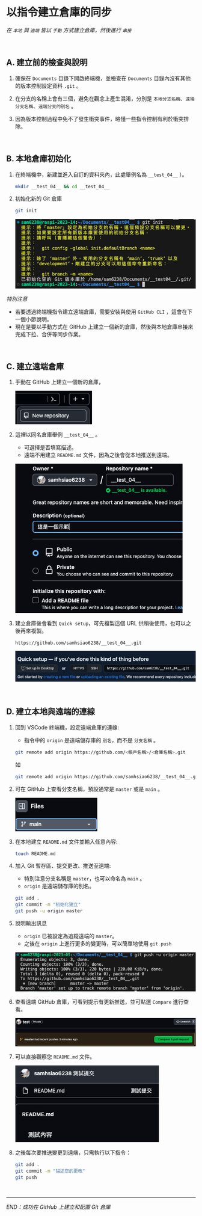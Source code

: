 # 以指令建立倉庫的同步
_在 `本地` 與 `遠端` 皆以 `手動` 方式建立倉庫，然後進行 `串接`_

</br>


## A. 建立前的檢查與說明

1. 確保在 `Documents` 目錄下開啟終端機，並檢查在 `Documents` 目錄內沒有其他的版本控制設定資料 `.git` 。

2. 在分支的名稱上會有三個，避免在觀念上產生混淆，分別是 `本地分支名稱`、`遠端分支名稱`、`遠端分支的別名` 。


3. 因為版本控制過程中免不了發生衝突事件，略懂一些指令控制有利於衝突排除。 

<br>

## B. 本地倉庫初始化

1. 在終端機中，新建並進入自訂的資料夾內，此處舉例名為 `__test_04__` ）。

   ```bash
   mkdir __test_04__ && cd __test_04__
   ```

2. 初始化新的 Git 倉庫

   ```bash
   git init
   ```

   ![](images/img_42.png)

_特別注意_

- 若要透過終端機指令建立遠端倉庫，需要安裝與使用 `GitHub CLI` ，這會在下一個小節說明。
- 現在是要以手動方式在 GitHub 上建立一個新的倉庫，然後與本地倉庫串接來完成下拉、合併等同步作業。

</br>

## C. 建立遠端倉庫

1. 手動在 GitHub 上建立一個新的倉庫，

   ![](images/img_43.png)


2. 這裡以同名倉庫舉例 `__test_04__` 。

   - 可選擇是否填寫描述。
   - 遠端不用建立 `README.md` 文件，因為之後會從本地推送到遠端。

   ![](images/img_44.png)


3. 建立倉庫後會看到 `Quick setup`，可先複製這個 URL 供稍後使用，也可以之後再來複製。

   ```plaintext
   https://github.com/samhsiao6238/__test_04__.git
   ```

   ![](images/img_45.png)

</br>

## D. 建立本地與遠端的連線

1. 回到 VSCode 終端機，設定遠端倉庫的連線:
   - 指令中的 `origin` 是遠端儲存庫的 `別名`，而不是 `分支名稱` 。

   ```bash
   git remote add origin https://github.com/<帳戶名稱>/<倉庫名稱>.git
   ```
   如
   ```bash
   git remote add origin https://github.com/samhsiao6238/__test_04__.git
   ```


2. 可在 GitHub 上查看分支名稱，預設通常是 `master` 或是 `main` 。
 
   ![](images/img_46.png)


3. 在本地建立 `README.md` 文件並輸入任意內容:

   ```bash
   touch README.md
   ```


4. 加入 Git 暫存區、提交更改、推送至遠端:

   - 特別注意分支名稱是 `master`，也可以命名為 `main` 。
   - `origin` 是遠端儲存庫的別名。


   ```bash
   git add .
   git commit -m "初始化建立"
   git push -u origin master
   ```


5. 說明輸出訊息

   - `origin` 已被設定為追蹤遠端的 `master`。
   - 之後在 `origin` 上進行更多的變更時，可以簡單地使用 `git push`
  
   ![](images/img_65.png)


6. 查看遠端 GitHub 倉庫，可看到提示有更新推送，並可點選 `Compare` 進行查看。

   ![](images/img_48.png)


7.  可以直接觀察您 `README.md` 文件。

    ![](images/img_49.png)


8.  之後每次要推送變更到遠端，只需執行以下指令：

    ```bash
    git add .
    git commit -m "描述您的更改"
    git push
    ```

</br>




---


_END：成功在 GitHub 上建立和配置 Git 倉庫_
